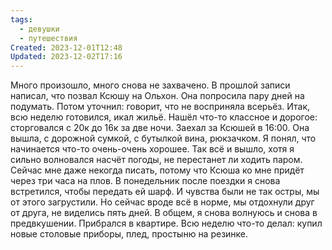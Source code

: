 ```yaml
---
tags:
  - девушки
  - путешествия
Created: 2023-12-01T12:48
Updated: 2023-12-02T17:16
---
```

Много произошло, много снова не захвачено.
В прошлой записи написал, что позвал Ксюшу на Ольхон. Она попросила пару дней на подумать.
Потом уточнил: говорит, что не восприняла всерьёз.
Итак, всю неделю готовился, икал жильё. Нашёл что-то классное и дорогое: сторговался с 20к до 16к за две ночи. Заехал за Ксюшей в 16:00. Она вышла, с дорожной сумкой, с бутылкой вина, рюкзачком. Я понял, что начинается что-то очень-очень хорошее. Так всё и вышло, хотя я сильно волновался насчёт погоды, не перестанет ли ходить паром.
Сейчас мне даже некогда писать, потому что Ксюша ко мне придёт через три часа на плов.
В понедельник после поездки я снова встретился, чтобы передать ей шарф. И чувства были не так остры, мы от этого загрустили. Но сейчас вроде всё в норме, мы отдохнули друг от друга, не виделись пять дней.
В общем, я снова волнуюсь и снова в предвкушении. Прибрался в квартире. Всю неделю что-то делал: купил новые столовые приборы, плед, простыню на резинке.